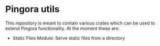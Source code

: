 # Pingora utils

This repository is meant to contain various crates which can be used to extend Pingora functionality. At the moment these are:

* Static Files Module: Serve static files from a directory
